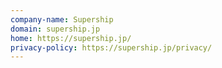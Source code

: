```yaml
---
company-name: Supership
domain: supership.jp
home: https://supership.jp/
privacy-policy: https://supership.jp/privacy/
---
```





